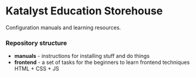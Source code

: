 # Katalyst Education Storehouse
Configuration manuals and learning resources.

### Repository structure
 - **manuals** - instructions for installing stuff and do things
 - **frontend** - a set of tasks for the beginners to learn frontend techniques HTML + CSS + JS
